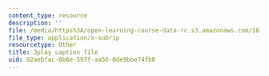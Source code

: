 ```yaml
---
content_type: resource
description: ''
file: /media/https%3A/open-learning-course-data-rc.s3.amazonaws.com/18-086-mathematical-methods-for-engineers-ii-spring-2006/92aebfac8b6e597faa560de9bbe74fb0_S6dw885-SZI.vtt
file_type: application/x-subrip
resourcetype: Other
title: 3play caption file
uid: 92aebfac-8b6e-597f-aa56-0de9bbe74fb0
---
```

